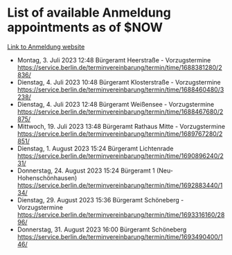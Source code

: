 # List of available Anmeldung appointments as of $NOW
[Link to Anmeldung website](https://service.berlin.de/terminvereinbarung/termin/tag.php?termin=1&anliegen[]=120686&dienstleisterlist=122210,122217,327316,122219,327312,122227,327314,122231,327346,122243,327348,122254,122252,329742,122260,329745,122262,329748,122271,327278,122273,327274,122277,327276,330436,122280,327294,122282,327290,122284,327292,122291,327270,122285,327266,122286,327264,122296,327268,150230,329760,122297,327286,122294,327284,122312,329763,122314,329775,122304,327330,122311,327334,122309,327332,317869,122281,327352,122279,329772,122283,122276,327324,122274,327326,122267,329766,122246,327318,122251,327320,122257,327322,122208,327298,122226,327300&herkunft=http%3A%2F%2Fservice.berlin.de%2Fdienstleistung%2F120686%2F)
- Montag, 3. Juli 2023 12:48 Bürgeramt Heerstraße - Vorzugstermine https://service.berlin.de/terminvereinbarung/termin/time/1688381280/2836/
- Dienstag, 4. Juli 2023 10:48 Bürgeramt Klosterstraße - Vorzugstermine https://service.berlin.de/terminvereinbarung/termin/time/1688460480/3238/
- Dienstag, 4. Juli 2023 12:48 Bürgeramt Weißensee - Vorzugstermine https://service.berlin.de/terminvereinbarung/termin/time/1688467680/2875/
- Mittwoch, 19. Juli 2023 13:48 Bürgeramt Rathaus Mitte - Vorzugstermine https://service.berlin.de/terminvereinbarung/termin/time/1689767280/2851/
- Dienstag, 1. August 2023 15:24 Bürgeramt Lichtenrade https://service.berlin.de/terminvereinbarung/termin/time/1690896240/231/
- Donnerstag, 24. August 2023 15:24 Bürgeramt 1 (Neu- Hohenschönhausen) https://service.berlin.de/terminvereinbarung/termin/time/1692883440/134/
- Dienstag, 29. August 2023 15:36 Bürgeramt Schöneberg - Vorzugstermine https://service.berlin.de/terminvereinbarung/termin/time/1693316160/2896/
- Donnerstag, 31. August 2023 16:00 Bürgeramt Schöneberg https://service.berlin.de/terminvereinbarung/termin/time/1693490400/146/
